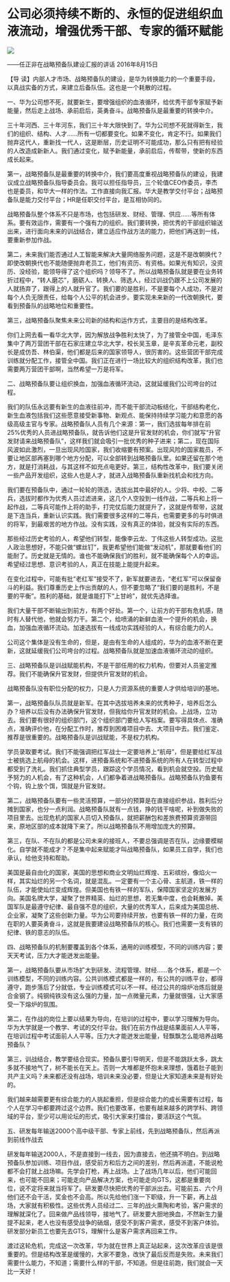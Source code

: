 # 公司必须持续不断的、永恒的促进组织血液流动，增强优秀干部、专家的循环赋能
<img class="pv" src="https://api.visitor.plantree.me/visitor-badge/pv?namespace=plantree.me&key=renzhengfei-speeches/公司必须持续不断的永恒的促进组织血液流动增强优秀干部专家的循环赋能.md">



——任正非在战略预备队建设汇报的讲话
2016年8月15日



【导  读】内部人才市场、战略预备队的建设，是华为转换能力的一个重要手段，以真战实备的方式，来建立后备队伍。这也是一个耗散的过程。



一、华为公司想不死，就要新生，要增强组织的血液循环，给优秀干部专家赋予新能量，然后走上战场、承前启后，英勇奋斗。战略预备队是最重要的转换中介。

三十年河西、三十年河东，我们三十年大限快到了。华为公司想不死就得新生，我们的组织、结构、人才……所有一切都要变化。如果不变化，肯定不行。如果我们抛弃这代人，重新找一代人，这是断层，历史证明不可能成功，那么只有把有经验的人改造成新新人。我们通过变化，赋予新能量，承前启后，传帮带，使新的东西成长起来。

第一，战略预备队是最重要的转换中介，我们要高度重视战略预备队的建设，我建议成立战略预备队指导委员会。我可以担任指导员，三个轮值CEO作委员，李杰也是委员，和华大一样的作法。工作直接向我汇报。华大是教学交付平台；战略预备队是能力交付平台；HR是任职交付平台，是互相协同的。

战略预备队整个体系不只是市场，也包括研发、财经、管理、供应……等所有体系。要有效运作，需要有一个强有力的组织。我们要转换，把优秀的干部组织输送出来，进行面向未来的训战结合，建立适应作战方法的能力，把他们再送到一线，要重新参加作战。

第二，未来我们能否通过人工智能来解决大量网络服务问题，这是不是改朝换代？即使改朝换代也不能随便抛弃老员工，他们有资历、有资格。如果光有知识，没资历、没经验，能领导得了这个组织吗？领导不了。所以战略预备队就是要在业务转折过程中，“转人磨芯”，磨砺人、转换人、筛选人，经过训战仍跟不上公司发展的人就扬弃了，跟得上的人就升官了。我们要的是胜利，不是要每个人成功，不是对每个人负无限责任，给每个人公平的机会进步。要实现未来新的一代改朝换代，要看到预备队的战略地位和重要性。

第三，战略预备队聚焦未来公司新的结构和运作方式，主要目的是结构改革。

你们上网去看一看华北大学，因为解放战争胜利太快了，为了接管全中国，毛泽东集中了两万营团干部在石家庄建立华北大学，校长吴玉章，是辛亥革命元老，副校长是成仿吾、林伯渠，他们都是后来的国家领导人，很厉害的。这些营团干部完成训练就分配工作，接管全中国。我们正在进行一场比较大的组织结构改革，我们也需要两万营团干部啊，当然希望一万是将军。

二、战略预备队要让组织换血，加强血液循环流动，这就延缓我们公司垮台的过程。

我们的队伍永远要有新生的血液往前冲，而不能干部流动板结化，干部结构老化，新生血液包括我们这些愿意接受新事物、新观点、能保持持续学习能力和意愿的各级高级主官与专家。战略预备队人员有几个来源：第一，我们选拔每年排在前25%优秀的人员进战略预备队，就告诉他们这是升官发财的机会，你们就写“升官发财请来战略预备队”，这样我们就会吸引一批优秀的种子进来；第二，现在国际风波如此激烈，一旦出现风险国家，我们收缩要有预案。出现风险的国家裁员，不要让地区部再塞到哪个地方分配，可以全部转到战略预备队里。如果还留在那个地方，就是打消耗战，与其这样不如充点电更好。第三，结构性改革中，我们要关闭一些产品开发组织，这些人也是人才，就进入战略预备队重新找机会和找方向。

我们要在预备队中，通过一轮轮的筛选，选拔出其中最好的人。少将、中校、二等兵，选拔时都作为优秀人员过滤进来，这几个人空投到一线作战，二等兵和上将一起作战，二等兵可能作上将的助手，打完仗后能力就提升了，这就是传帮带，这就是下连当兵，重新认识实践。我们需要很多这样的二等兵，也需要更多的与时俱进的将军，到最艰苦的地方作战。没有实践，没有真正的体验，就没有实际的东西。

那些经过历史考验的人，希望他们转型，能像李云龙、丁伟这些人转型成功。这批人政治思想好，不能只做“螺丝钉”，我更希望他们能做“发动机”，那就要看他们的能耐了。历史就是无情的。谁也不能确保我们的胜利，就不能确保每个人的幸运。希望经过思想、意识考验的人，真正在技能上能提升起来。

在变化过程中，可能有批“老红军”接受不了，新军就要进去，“老红军”可以保留奋斗的利益。我们尊重历史上作出贡献的人，但不要忽略了“我们要的是胜利，不是要的平衡”。胜利的基础，就是谁能打下“上甘岭”，就优先选择谁。

我们大量干部不断输出到前方，有两个好处。第一个，让前方的干部有危机感，随时有人替代他，他就会努力干。第二个，给喷涌的新鲜血液一个提升的机会，换血，加强血液循环流动。加速选拔有一线成功实践经验的人，有综合能力的人。

公司这个集体是没有生命的，但是，是由有生命的人组成的，华为的血液不断在更新，这就延缓我们公司垮台的过程。战略预备队就是加速血液循环流动的组织。

三、战略预备队是训战赋能机构，不是干部任用的权力机构，但要对人员鉴定推荐。我们不能确保升官发财，但提供升官发财的机会。

战略预备队没有职位分配的权力，只是人力资源系统的重要人才供给培训的基地。

第一，战略预备队队员就是新军。在其中选拔培养未来的优秀种子，培养后怎么办？培养以后没有办法确保升官发财，但我给你升官发财的机会。上战场，立功去。我们要有很好的组织部门，这个组织部门要给人写档案。要写得具体点、准确点，准确评价他，在分配工作时，推荐到困难项目中去、大项目中去。我们鉴定、推荐是很重要的。战略预备队是训战赋能，不是权力机构。

学员录取要考试。我们不能强调把红军战士一定要培养上“航母”，但是要给红军战士被挑选上航母的机会。这样，进预备系统和不进预备系统的所有人在转型过程中都受到了洗礼。我们抓住典型学员，跟踪这个学员情况，看到机会就空投。历史赋予努力的人机会，有了这种机会，人们都争着进战略预备队。战略预备队钓鱼要有个钩，钩上放个饵，饵就是升官发财。

第二，战略预备队要有一些灵活预算，一部分的预算是在直接组织参战，胜利后分摊到国家，也分一点利润。战略预备队就有一点钱，挣的钱干啥呢，补到做失败的项目里去。出现危机的国家人员切入预备队，就把薪酬包和差旅费预算资源带回来，原地区部的成本就降下来了。所以战略预备队不用增加庞大的预算。

第三，在队、不在队的都是公司未来的接班人，不要总强调是否在队，边缘要模糊化。自学就不能成才？不是集中起来赋能才叫战略预备队，如果员工自学，我们也承认，给他支持和帮助。

美国是最自由化的国家，美国的思想和商业文明灿烂辉煌、五彩缤纷，像焰火一样，其实灿烂的另一个名词，就是混乱。一定要有一个主心骨、主航道，铁一样的队伍，才能使灿烂变成辉煌。但美国也有铁一样的军队，保障国家坚定的发展方向。美国名牌大学，凝聚了世界精英、灿烂的思想，若无集中度，也会耗散掉。美国军队是最遵守纪律、最自强不息的组织，大量的优秀军人，后来成为美国总统、企业家，凝聚了这些创新力量。华为公司要持续开放，也要有铁一样的力量，在岗在职的人要英勇奋斗，这就是我要建设战略预备队的核心。我们也需要一支有铁的纪律、铁的意志的队伍。

四、战略预备队的机制要覆盖到各个体系，通用的训练模型，不同的训练内容；要天天考试，压力大才能迸发出能量。

第一，战略预备队要从市场扩大到研发、流程管理、财经……各个体系，都是一个训练模型，不同的训练内容。公共训练模式都是一样的，有公共的训练平台，都得遵守，跑步落后了分就低，专业训练模式可以不一样。经过公共的熔炉冶炼后就是合金钢了。纯钢纯铁没有这么强的力量，加一点微量元素，力量就很强，让大家感受一下熔炉的氛围。

第二，在作战的岗位上要以结果为导向，在培训的过程中，要以学习理解为导向。华为大学就是一个教学、考试的交付平台。我们在前方作战是结果面前人人平等，在培训过程中考试面前人人平等。压力大才能迸发出能量，轻飘飘怎么能培养战略预备队？

第三，训战结合，教学要结合现实。预备队要引导明天，但是不能跳跃太多，跳太多就不接地气了，树不能长在天上。否则一大堆都是怀抱未来理想，饿着肚子能到共产主义吗？未来都还没有战场，培训未来没必要，但是让大家知道未来是有好处的。

我们越来越需要更有综合能力的人挑起重担，但是综合能力的成长需要有过程，每个人在学习中都要跨过这个边界。我们也要改革，也要有越来越多的跨学科、跨领域的平台，至少可以用论坛的形式，吸引大家来打擂台，要活跃这个气氛。

五、研发每年输送2000个高中级干部、专家上前线，先到战略预备队，然后再派到前线作战去

研发每年输送2000人，不是直接到一线去，因为直接去，他还搞不明白。到战略预备队参加训练、项目作战，感受前方和后方之间的差别，然后再派遣，不能说枪都不会打就上战场嘛。先学会打枪，再上战场。上了战场几年以后，他们可能回来，也可能不回来；可能走向产品解决方案，也可能走向GTS，这都是重要岗位，说不定将来就当将军了。研发要尽快把优秀的干部派出去。可能前五、六个月他们还不会干活，奖金也不会高。所以先给他们涨一下职级，升一下薪，再上战场，大家就有积极性。这些优秀人员经过二、三年的战火熏陶和考验，客户需求的理解就深化了。回来做产品线领导，接地气了。研发要大胆地换血，不然新生力量提不起来，老人也没有感受战争的硝烟，感受不到客户需求，感受不到客户体验。研发部分新员工也要先去GTS，理解什么是客户需求再回来工作。

渡过这轮危机，完成这一次改革，华为就在世界上真正站起来，这次改革应该是很重要的。但是结构改革是缓慢的，大家不要急，改快了最后反而是失败。未来我们需要什么能力，不知道；需要什么样的干部，不知道。但是往前跑，我们就会一天比一天好！
